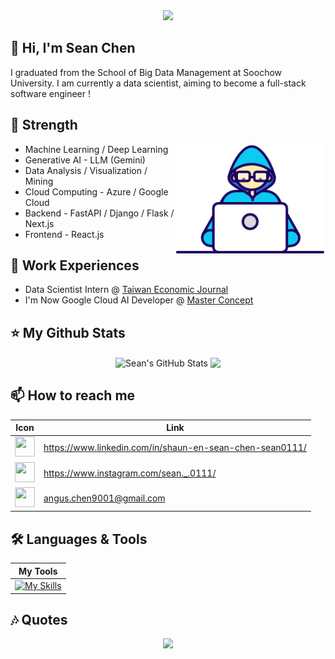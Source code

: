 <div align="center">
  <img src="https://raw.githubusercontent.com/SeanChenR/img_gif/main/myimage/1733936588000sgfa8y.gif" width="800px">
</div>

<h2>
  👋 Hi, I'm Sean Chen
</h2>

I graduated from the School of Big Data Management at Soochow University. I am currently a data scientist, aiming to become a full-stack software engineer !

<h2>
  💪 Strength
</h2>

<img src="https://raw.githubusercontent.com/SeanChenR/img_gif/main/myimage/1733941655000b7xmv7.gif" align="right" width="240px">

- Machine Learning / Deep Learning
- Generative AI - LLM (Gemini)
- Data Analysis / Visualization / Mining
- Cloud Computing - Azure / Google Cloud
- Backend - FastAPI / Django / Flask / Next.js
- Frontend - React.js

<h2>
  🧐 Work Experiences
</h2>

- Data Scientist Intern @ [Taiwan Economic Journal](https://www.tejwin.com/en/)
- I'm Now Google Cloud AI Developer @ [Master Concept](https://masterconcept.ai/?_gl=1*14oxrdn*_ga*ODE4ODU1NDg5LjE3NDI5ODM3OTY.*_ga_S5HF69XVN2*MTc0Mjk4Mzc5NS4xLjAuMTc0Mjk4Mzc5NS42MC4wLjA.)

<h2>⭐️ My Github Stats</h2>
<div align="center">
  <img align="center" src="https://github-readme-stats.vercel.app/api?username=SeanChenR&show_icons=true&line_height=27&count_private=true&theme=radical" alt="Sean's GitHub Stats" />
  <img align="center" src="https://github-readme-stats.vercel.app/api/top-langs/?username=SeanChenR&hide=java,html,tex&theme=radical&langs_count=3" />
</div>

<h2>
  📫 How to reach me
</h2>

<div align="center">

| Icon                                                                              | Link                                                     |
| --------------------------------------------------------------------------------- | -------------------------------------------------------- |
| <img height="32" width="32" src="https://skillicons.dev/icons?i=linkedin" />  | https://www.linkedin.com/in/shaun-en-sean-chen-sean0111/ |
| <img height="32" width="32" src="https://cdn.simpleicons.org/instagram/FF0069" /> | https://www.instagram.com/sean._.0111/                   |
| <img height="32" width="32" src="https://cdn.simpleicons.org/gmail/EA4335" />     | angus.chen9001@gmail.com                                 |

</div>

<h2>
  🛠️ Languages & Tools
</h2>

<div align="center">
  
| My Tools                                                                                                                                                                                                                  |
| ------------------------------------------------------------------------------------------------------------------------------------------------------------------------------------------------------------------------------------ |
| [![My Skills](https://skillicons.dev/icons?i=gcp,azure,py,pytorch,sklearn,opencv,django,flask,fastapi,selenium,docker,regex,git,linux,ubuntu,vim,md,mysql,postman,html,css,js,ts,react&perline=12)](https://skillicons.dev) |


</div>

<h2>
  🎶 Quotes
</h2>

<div align="center">
  <img src="https://quotes-github-readme.vercel.app/api?quote=Challenges%20are%20what%20make%20life%20interesting%20and%20overcoming%20them%20is%20what%20makes%20life%20meaningful.&author=Joshua%20J.%20Marine.&border=true&theme=dracula">
</div>
